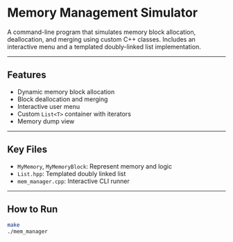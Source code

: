 # Memory Management Simulator
A command-line program that simulates memory block allocation, deallocation, and merging using custom C++ classes. Includes an interactive menu and a templated doubly-linked list implementation.

---
## Features

- Dynamic memory block allocation
- Block deallocation and merging
- Interactive user menu
- Custom `List<T>` container with iterators
- Memory dump view

---
## Key Files

- `MyMemory`, `MyMemoryBlock`: Represent memory and logic
- `List.hpp`: Templated doubly linked list
- `mem_manager.cpp`: Interactive CLI runner

---
## How to Run

```bash
make
./mem_manager
